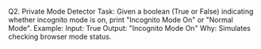Q2. Private Mode Detector
Task:
Given a boolean (True or False) indicating whether incognito mode is on, print "Incognito Mode On" or "Normal Mode".
Example:
Input: True
Output: "Incognito Mode On"
Why: Simulates checking browser mode status.